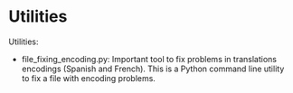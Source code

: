 Utilities
==========

Utilities:
- file_fixing_encoding.py: Important tool to fix problems in translations encodings (Spanish and French). This is a Python command line utility to fix a file with encoding problems.
